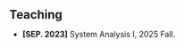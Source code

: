 <h1 id="Teaching"></h1>

<h2 style="margin: 30px 0px 10px;">Teaching</h2>

<ul>

<li><strong>[SEP. 2023]</strong> System Analysis I, 2025 Fall. </li>	
</div>
</ul>

